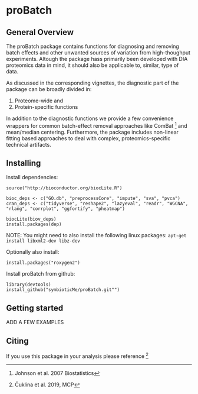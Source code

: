 # proBatch

## General Overview

The proBatch package contains functions for diagnosing and removing batch effects and other unwanted sources of variation from high-thoughput experiments. Altough the package hass primarily been developed with DIA proteomics data in mind, it should also be applicable to, similar, type of data.
    
As discussed in the corresponding vignettes, the diagnostic part of the package can be broadly divided in:

1. Proteome-wide and 
2. Protein-specific functions

In addition to the diagnostic functions we provide a few convenience wrappers for common batch-effect removal approaches like ComBat [^1] and mean/median centering. Furthermore, the package includes non-linear fitting based approaches to deal with complex, proteomics-specific technical artifacts.

## Installing

Install dependencies:

```
source("http://bioconductor.org/biocLite.R")

bioc_deps <- c("GO.db", "preprocessCore", "impute", "sva", "pvca")
cran_deps <- c("tidyverse", "reshape2", "lazyeval", "readr", "WGCNA", "rlang", "corrplot", "ggfortify", "pheatmap")

biocLite(biov_deps) 
install.packages(dep)
```

NOTE: You might need to also install the following linux packages:
`apt-get install libxml2-dev libz-dev`

Optionally also install:

```
install.packages("roxygen2")
```


Install proBatch from github:

```
library(devtools)
install_github("symbioticMe/proBatch.git"")
```


## Getting started

ADD A FEW EXAMPLES

## Citing

If you use this package in your analysis please reference [^2]
    
[^1]: Johnson et al. 2007 Biostatistics
[^2]: Čuklina et al. 2019, MCP